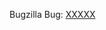 <!-- If this is related to a Bugzilla bug, please begin your title with [Bug XXXXX] and update the following link. -->
<!-- If there is no bug, consider making one and if you really don't want one, remove the link. -->

<!-- Include any other context you wish here. -->

Bugzilla Bug: [XXXXX](https://bugzilla.mozilla.org/show_bug.cgi?id=XXXXX)
